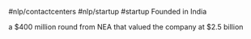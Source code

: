 #nlp/contactcenters
#nlp/startup 
#startup 
Founded in India 


a $400 million round from NEA that valued the company at $2.5 billion